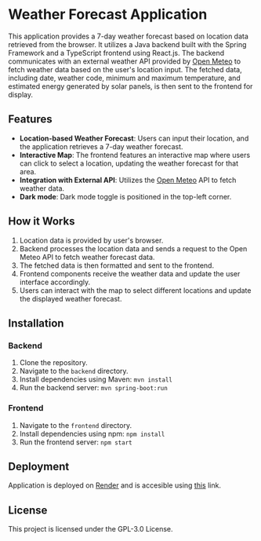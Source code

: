 # Weather Forecast Application

This application provides a 7-day weather forecast based on location data retrieved from the browser. It utilizes a Java backend built with the Spring Framework and a TypeScript frontend using React.js. The backend communicates with an external weather API provided by [Open Meteo](https://open-meteo.com/) to fetch weather data based on the user's location input. The fetched data, including date, weather code, minimum and maximum temperature, and estimated energy generated by solar panels, is then sent to the frontend for display.

## Features

- **Location-based Weather Forecast**: Users can input their location, and the application retrieves a 7-day weather forecast.
- **Interactive Map**: The frontend features an interactive map where users can click to select a location, updating the weather forecast for that area.
- **Integration with External API**: Utilizes the [Open Meteo](https://open-meteo.com/) API to fetch weather data.
- **Dark mode**: Dark mode toggle is positioned in the top-left corner.

## How it Works

1. Location data is provided by user's browser.
2. Backend processes the location data and sends a request to the Open Meteo API to fetch weather forecast data.
3. The fetched data is then formatted and sent to the frontend.
4. Frontend components receive the weather data and update the user interface accordingly.
5. Users can interact with the map to select different locations and update the displayed weather forecast.

## Installation

### Backend

1. Clone the repository.
2. Navigate to the `backend` directory.
3. Install dependencies using Maven: `mvn install`
4. Run the backend server: `mvn spring-boot:run`

### Frontend

1. Navigate to the `frontend` directory.
2. Install dependencies using npm: `npm install`
3. Run the frontend server: `npm start`

## Deployment

Application is deployed on [Render](https://render.com/) and is accesible using [this](https://weather-forecast-1-azy0.onrender.com/) link.

## License

This project is licensed under the GPL-3.0 License.